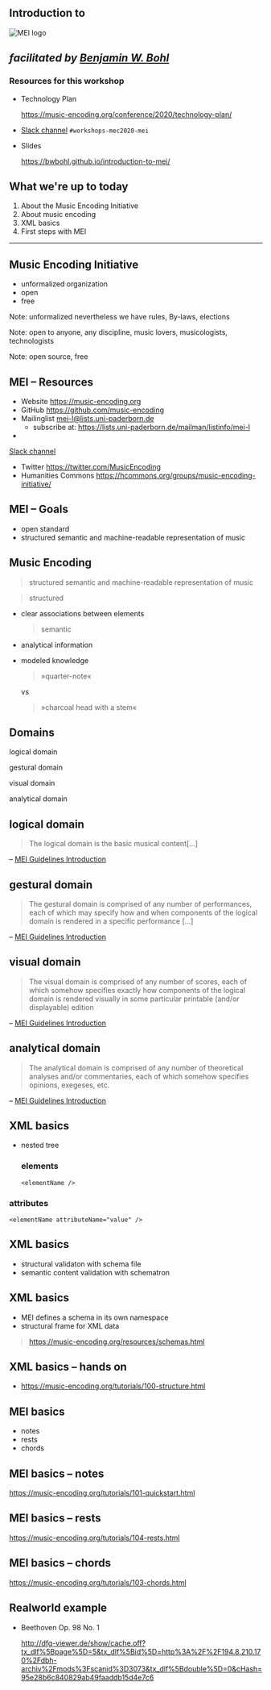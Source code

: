 ## Introduction to
![MEI logo](https://raw.githubusercontent.com/music-encoding/music-encoding.github.io/master/pix/meilogo-inverted.png)

*facilitated by*
*[Benjamin W. Bohl](https://bwbohl.github.io/)*
---



### Resources for this workshop

* Technology Plan
  
  https://music-encoding.org/conference/2020/technology-plan/

* [Slack channel](https://music-encoding.slack.com/join/shared_invite/zt-4zgx6zbq-2jEjDiUT7ym3dygTaY8C0g#/)  `#workshops-mec2020-mei`

* Slides

  https://bwbohl.github.io/introduction-to-mei/




## What we're up to today

1. About the Music Encoding Initiative 
2. About music encoding 
3. XML basics
4. First steps with MEI 



---
## Music Encoding Initiative

* unformalized organization
* open
* free


Note: unformalized nevertheless we have rules, By-laws, elections 

Note: open to anyone, any discipline, music lovers, musicologists, technologists

Note: open source, free




## MEI – Resources

* Website https://music-encoding.org  
* GitHub https://github.com/music-encoding
* Mailinglist mei-l@lists.uni-paderborn.de
  * subscribe at: https://lists.uni-paderborn.de/mailman/listinfo/mei-l
* 
[Slack channel](https://music-encoding.slack.com/join/shared_invite/zt-4zgx6zbq-2jEjDiUT7ym3dygTaY8C0g#/)
* Twitter https://twitter.com/MusicEncoding
* Humanities Commons https://hcommons.org/groups/music-encoding-initiative/




## MEI – Goals

* open standard
* structured semantic and machine-readable representation of music




## Music Encoding

  > structured semantic and machine-readable representation of music


  > structured
  
* clear associations between elements


  > semantic
  
* analytical information
* modeled knowledge
  
  >»quarter-note«
  
  vs
  
  >»charcoal head with a stem«



## Domains  

logical domain

gestural domain

visual domain

analytical domain



## logical domain

>The logical domain is the basic musical content[…]

– 
[MEI Guidelines Introduction](https://music-encoding.org/guidelines/v4/content/introduction.html)



## gestural domain

> The gestural domain is comprised of any number of performances, each of which may specify how and when components of the logical domain is rendered in a specific performance […]
 
– 
[MEI Guidelines Introduction](https://music-encoding.org/guidelines/v4/content/introduction.html)



## visual domain

> The visual domain is comprised of any number of scores, each of which somehow specifies exactly how components of the logical domain is rendered visually in some particular printable (and/or displayable) edition

– 
[MEI Guidelines Introduction](https://music-encoding.org/guidelines/v4/content/introduction.html)


## analytical domain

>The analytical domain is comprised of any number of theoretical analyses and/or commentaries, each of which somehow specifies opinions, exegeses, etc. 

– 
[MEI Guidelines Introduction](https://music-encoding.org/guidelines/v4/content/introduction.html)



## XML basics

* nested tree


  ### elements

  ```<elementName />```


### attributes

  ```<elementName attributeName="value" />``` 



## XML basics

* structural validaton with schema file
* semantic content validation with schematron




## XML basics

* MEI defines a schema in its own namespace
* structural frame for XML data

>https://music-encoding.org/resources/schemas.html



## XML basics – hands on

* https://music-encoding.org/tutorials/100-structure.html




## MEI basics

* notes
* rests
* chords


## MEI basics – notes

https://music-encoding.org/tutorials/101-quickstart.html


## MEI basics – rests

https://music-encoding.org/tutorials/104-rests.html


## MEI basics – chords

https://music-encoding.org/tutorials/103-chords.html




## Realworld example

* Beethoven Op. 98 No. 1

  http://dfg-viewer.de/show/cache.off?tx_dlf%5Bpage%5D=5&tx_dlf%5Bid%5D=http%3A%2F%2F194.8.210.170%2Fdbh-archiv%2Fmods%3Fscanid%3D3073&tx_dlf%5Bdouble%5D=0&cHash=95e28b6c840829ab49faaddb15d4e7c6